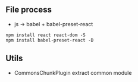 ## File process
- js -> babel + babel-preset-react

```
npm install react react-dom -S
npm install babel-preset-react -D
```

## Utils
- CommonsChunkPlugin     extract common module

